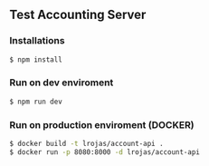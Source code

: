 ## Test Accounting Server

### Installations

```sh
$ npm install 
```

### Run on dev enviroment

```sh
$ npm run dev 
```

### Run on production enviroment (DOCKER)

```sh
$ docker build -t lrojas/account-api .
$ docker run -p 8080:8000 -d lrojas/account-api
```